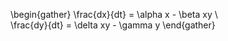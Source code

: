 \begin{gather}
\frac{dx}{dt} = \alpha x - \beta xy \\\
\frac{dy}{dt} = \delta xy - \gamma y
\end{gather}